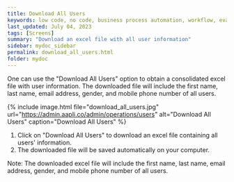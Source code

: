 ```yaml
---
title: Download All Users
keywords: low code, no code, business process automation, workflow, evaluation matrixs
last_updated: July 04, 2023
tags: [Screens]
summary: "Download an excel file with all user information" 
sidebar: mydoc_sidebar
permalink: download_all_users.html
folder: mydoc
---
```


One can use the "Download All Users" option to obtain a consolidated excel file with user information. The downloaded file will include the first name, last name, email address, gender, and mobile phone number of all users.

{% include image.html file="download_all_users.jpg" url="https://admin.aapli.co/admin/operations/users" alt="Download All Users" caption="Download All Users" %}

1.	Click on "Download All Users" to download an excel file containing all users' information.
2.	The downloaded file will be saved automatically on your computer.

Note: The downloaded excel file will include the first name, last name, email address, gender, and mobile phone number of all users.
